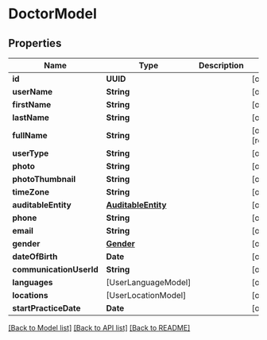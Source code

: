 # DoctorModel

## Properties
Name | Type | Description | Notes
------------ | ------------- | ------------- | -------------
**id** | **UUID** |  | [optional] 
**userName** | **String** |  | [optional] 
**firstName** | **String** |  | [optional] 
**lastName** | **String** |  | [optional] 
**fullName** | **String** |  | [optional] [readonly] 
**userType** | **String** |  | [optional] 
**photo** | **String** |  | [optional] 
**photoThumbnail** | **String** |  | [optional] 
**timeZone** | **String** |  | [optional] 
**auditableEntity** | [**AuditableEntity**](AuditableEntity.md) |  | [optional] 
**phone** | **String** |  | [optional] 
**email** | **String** |  | [optional] 
**gender** | [**Gender**](Gender.md) |  | [optional] 
**dateOfBirth** | **Date** |  | [optional] 
**communicationUserId** | **String** |  | [optional] 
**languages** | [UserLanguageModel] |  | [optional] 
**locations** | [UserLocationModel] |  | [optional] 
**startPracticeDate** | **Date** |  | [optional] 

[[Back to Model list]](../README.md#documentation-for-models) [[Back to API list]](../README.md#documentation-for-api-endpoints) [[Back to README]](../README.md)



